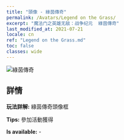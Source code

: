 ```yaml
---
title: "頭像 - 綠茵傳奇"
permalink: /Avatars/Legend on the Grass/
excerpt: "魔法门之英雄无敌：战争纪元  綠茵傳奇"
last_modified_at: 2021-07-21
locale: cn
ref: "Legend on the Grass.md"
toc: false
classes: wide
---
```

 ![綠茵傳奇](/images/a/avatarFrame_64.png)

## 詳情

 **玩法詳解:** 綠茵傳奇頭像框 

 **Tips:** 參加活動獲得 

 **Is available:**  - 

